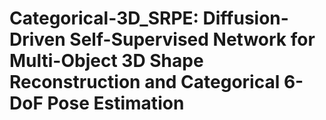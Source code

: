 # Categorical-3D_SRPE: Diffusion-Driven Self-Supervised Network for Multi-Object 3D Shape Reconstruction and Categorical 6-DoF Pose Estimation
